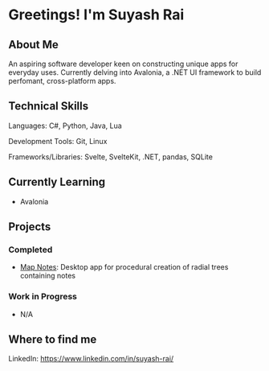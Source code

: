 # Greetings! I'm Suyash Rai

## About Me
An aspiring software developer keen on constructing unique apps for everyday uses. Currently delving into Avalonia, a .NET UI framework to build perfomant, cross-platform apps.

## Technical Skills
Languages: C#, Python, Java, Lua

Development Tools: Git, Linux

Frameworks/Libraries: Svelte, SvelteKit, .NET, pandas, SQLite

## Currently Learning
- Avalonia

## Projects
### Completed
- [Map Notes](https://github.com/rai-suyash/map-notes): Desktop app for procedural creation of radial trees containing notes

### Work in Progress
- N/A

## Where to find me
LinkedIn: https://www.linkedin.com/in/suyash-rai/

<!--
**rai-suyash/rai-suyash** is a ✨ _special_ ✨ repository because its `README.md` (this file) appears on your GitHub profile.

Here are some ideas to get you started:

- 🔭 I’m currently working on ...
- 🌱 I’m currently learning ...
- 👯 I’m looking to collaborate on ...
- 🤔 I’m looking for help with ...
- 💬 Ask me about ...
- 📫 How to reach me: ...
- 😄 Pronouns: ...
- ⚡ Fun fact: ...
-->
